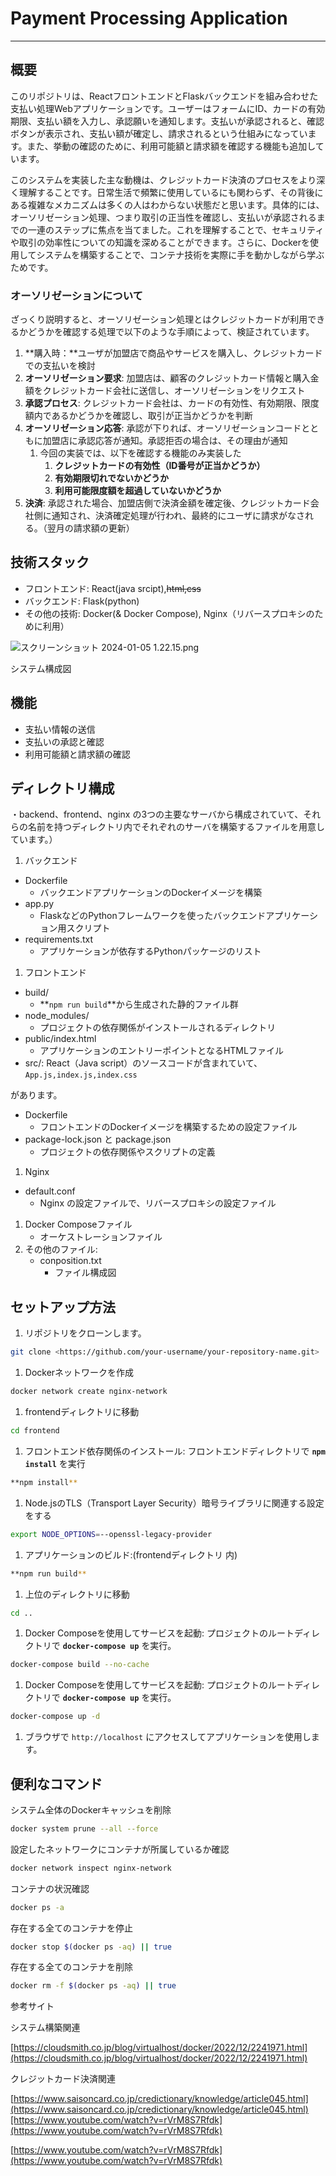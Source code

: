 # Payment Processing Application

---

## 概要

このリポジトリは、ReactフロントエンドとFlaskバックエンドを組み合わせた支払い処理Webアプリケーションです。ユーザーはフォームにID、カードの有効期限、支払い額を入力し、承認願いを通知します。支払いが承認されると、確認ボタンが表示され、支払い額が確定し、請求されるという仕組みになっています。また、挙動の確認のために、利用可能額と請求額を確認する機能も追加しています。

このシステムを実装した主な動機は、クレジットカード決済のプロセスをより深く理解することです。日常生活で頻繁に使用しているにも関わらず、その背後にある複雑なメカニズムは多くの人はわからない状態だと思います。具体的には、オーソリゼーション処理、つまり取引の正当性を確認し、支払いが承認されるまでの一連のステップに焦点を当てました。これを理解することで、セキュリティや取引の効率性についての知識を深めることができます。さらに、Dockerを使用してシステムを構築することで、コンテナ技術を実際に手を動かしながら学ぶためです。

### **オーソリゼーションについて**

ざっくり説明すると、オーソリゼーション処理とはクレジットカードが利用できるかどうかを確認する処理で以下のような手順によって、検証されています。

1. **購入時：**ユーザが加盟店で商品やサービスを購入し、クレジットカードでの支払いを検討
2. **オーソリゼーション要求**: 加盟店は、顧客のクレジットカード情報と購入金額をクレジットカード会社に送信し、オーソリゼーションをリクエスト
3. **承認プロセス**: クレジットカード会社は、カードの有効性、有効期限、限度額内であるかどうかを確認し、取引が正当かどうかを判断
4. **オーソリゼーション応答**: 承認が下りれば、オーソリゼーションコードとともに加盟店に承認応答が通知。承認拒否の場合は、その理由が通知
    1. 今回の実装では、以下を確認する機能のみ実装した
        1. **クレジットカードの有効性（ID番号が正当かどうか）**
        2. **有効期限切れでないかどうか**
        3. **利用可能限度額を超過していないかどうか**
5. **決済**: 承認された場合、加盟店側で決済金額を確定後、クレジットカード会社側に通知され、決済確定処理が行われ、最終的にユーザに請求がなされる。（翌月の請求額の更新）

## 技術スタック

- フロントエンド: React(java srcipt),~~html,css~~
- バックエンド: Flask(python)
- その他の技術: Docker(& Docker Compose), Nginx（リバースプロキシのために利用）

![スクリーンショット 2024-01-05 1.22.15.png](Payment%20Processing%20Application%20b1690060fd79489eafcf1f39141ad5e6/%25E3%2582%25B9%25E3%2582%25AF%25E3%2583%25AA%25E3%2583%25BC%25E3%2583%25B3%25E3%2582%25B7%25E3%2583%25A7%25E3%2583%2583%25E3%2583%2588_2024-01-05_1.22.15.png)

システム構成図

## 機能

- 支払い情報の送信
- 支払いの承認と確認
- 利用可能額と請求額の確認

## ディレクトリ構成

・backend、frontend、nginx の3つの主要なサーバから構成されていて、それらの名前を持つディレクトリ内でそれぞれのサーバを構築するファイルを用意しています。）

1. バックエンド
- Dockerfile
    - バックエンドアプリケーションのDockerイメージを構築
- app.py
    - FlaskなどのPythonフレームワークを使ったバックエンドアプリケーション用スクリプト
- requirements.txt
    - アプリケーションが依存するPythonパッケージのリスト
1. フロントエンド
- build/
    - **`npm run build`**から生成された静的ファイル群
- node_modules/
    - プロジェクトの依存関係がインストールされるディレクトリ
- public/index.html
    - アプリケーションのエントリーポイントとなるHTMLファイル
- src/: React（Java script）のソースコードが含まれていて、`App.js,index.js,index.css`

があります。

- Dockerfile
    - フロントエンドのDockerイメージを構築するための設定ファイル
- package-lock.json と package.json
    - プロジェクトの依存関係やスクリプトの定義
1. Nginx
- default.conf
    - Nginx の設定ファイルで、リバースプロキシの設定ファイル
1. Docker Composeファイル
    - オーケストレーションファイル
2. その他のファイル:
    - conposition.txt
        - ファイル構成図

## セットアップ方法

1. リポジトリをクローンします。

```bash
git clone <https://github.com/your-username/your-repository-name.git>
```

1. Dockerネットワークを作成

```bash
docker network create nginx-network
```

1. frontendディレクトリに移動

```bash
cd frontend
```

1. フロントエンド依存関係のインストール: フロントエンドディレクトリで **`npm install`** を実行

```bash
**npm install** 
```

1. Node.jsのTLS（Transport Layer Security）暗号ライブラリに関連する設定をする

```bash
export NODE_OPTIONS=--openssl-legacy-provider
```

1. アプリケーションのビルド:(frontendディレクトリ 内) 

```bash
**npm run build**
```

1. 上位のディレクトリに移動

```bash
cd ..
```

1. Docker Composeを使用してサービスを起動: プロジェクトのルートディレクトリで **`docker-compose up`** を実行。

```bash
docker-compose build --no-cache

```

1. Docker Composeを使用してサービスを起動: プロジェクトのルートディレクトリで **`docker-compose up`** を実行。

```bash
docker-compose up -d
```

1. ブラウザで `http://localhost` にアクセスしてアプリケーションを使用します。

## 便利なコマンド

システム全体のDockerキャッシュを削除

```bash
docker system prune --all --force
```

設定したネットワークにコンテナが所属しているか確認

```bash
docker network inspect nginx-network
```

コンテナの状況確認

```bash
docker ps -a
```

存在する全てのコンテナを停止

```bash
docker stop $(docker ps -aq) || true
```

存在する全てのコンテナを削除

```bash
docker rm -f $(docker ps -aq) || true
```

参考サイト

システム構築関連

[https://cloudsmith.co.jp/blog/virtualhost/docker/2022/12/2241971.html](https://cloudsmith.co.jp/blog/virtualhost/docker/2022/12/2241971.html)

クレジットカード決済関連

[https://www.saisoncard.co.jp/credictionary/knowledge/article045.html](https://www.saisoncard.co.jp/credictionary/knowledge/article045.html)[https://www.youtube.com/watch?v=rVrM8S7Rfdk](https://www.youtube.com/watch?v=rVrM8S7Rfdk)

[https://www.youtube.com/watch?v=rVrM8S7Rfdk](https://www.youtube.com/watch?v=rVrM8S7Rfdk)